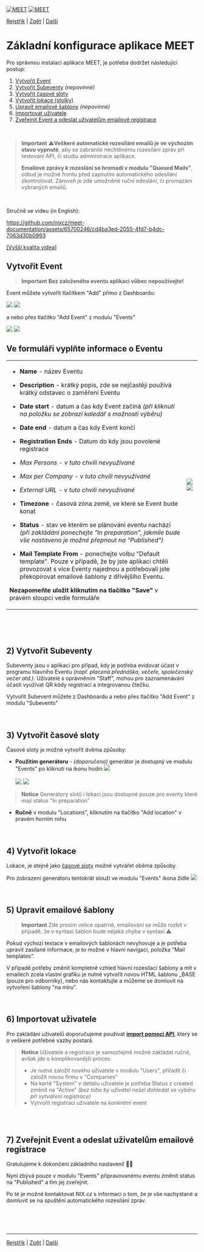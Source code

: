 [![MEET](../../_data/MEET_H_04.svg#gh-dark-mode-only "MEET")](../../README.md#gh-dark-mode-only)
[![MEET](../../_data/MEET_H_03.svg#gh-light-mode-only "MEET")](../../README.md#gh-light-mode-only)


[Rejstřík](../README.md) | [Zpět](0002.md) | [Další](0004.md)

# Základní konfigurace aplikace MEET

Pro správnou instalaci aplikace MEET, je potřeba dodržet následující postup:
1) [Vytvořit Event](#_1) 
2) [Vytvořit Subeventy](#_2) *(nepovinné)*
3) [Vytvořit časové sloty](#_3)
4) [Vytvořit lokace (stolky)](#_4)
5) [Upravit emailové šablony](#_5) *(nepovinné)*
6) [Importovat uživatele](#_6)
7) [Zveřejnit Event a odeslat uživatelům emailové registrace](#_7)
<br />

> **Important**
> ⚠️**Veškeré automatické rozesílání emailů je ve výchozím stavu vypnuté**, aby se zabránilo nechtěnému rozesílání zpráv při testování API, či studiu administrace aplikace. 
>
>**Emailové zprávy k rozeslání se hromadí v modulu "Queued Mails"**, odtud je možné frontu před zapnutím automatického odesílání zkontrolovat. Zároveň je zde umožněné ruční odeslání, či promazání vybraných emailů.

<br />

Stručně ve videu (in English):

https://github.com/nixcz/meet-documentation/assets/65700246/cd4ba3ed-2055-4fd7-b4dc-7063d30b0993 

[[Vyšší kvalita videa]](../../_data/basic.mp4)


## Vytvořit Event <a id='_1'></a>

> **Important**
> **Bez založeného eventu aplikaci vůbec nepoužívejte!**

Event můžete vytvořit tlačítkem "Add" přímo z Dashboardu:

![](../_data/screenshots/0002.png#gh-light-mode-only "")
![](../_data/screenshots/dark/0002.png#gh-dark-mode-only "")


a nebo přes tlačítko "Add Event" z modulu "Events"

![](../_data/screenshots/0003.png#gh-light-mode-only "")
![](../_data/screenshots/dark/0003.png#gh-dark-mode-only "")

## Ve formuláři vyplňte informace o Eventu

<table>
<tr>
<td>

- **Name** - název Eventu

- **Description** - krátký popis, zde se nejčastěji používá krátký odstavec o zaměření Eventu
- **Date start** - datum a čas kdy Event začíná *(při kliknutí na položku se zobrazí kaledář s možností výběru)*
- **Date end** - datum a čas kdy Event končí
- **Registration Ends** - Datum do kdy jsou povolené registrace
- *Max Persons - v tuto chvíli nevyužívané*
- *Max per Company - v tuto chvíli nevyužívané*
- *External URL - v tuto chvíli nevyužívané*
- **Timezone** - časová zóna země, ve které se Event bude konat
- **Status** - stav ve kterém se plánování eventu nachází *(při zakládání ponechejte "In preparation", jakmile bude vše nastaveno je možné přepnout na "Published")*
- **Mail Template From** - ponechejte volbu "Default template". Pouze v případě, že by jste aplikaci chtěli provozovat s více Eventy najednou a potřebovali jste překopírovat emailové šablony z dřívějšího Eventu.

**Nezapomeňte uložit kliknutím na tlačítko "Save"** v pravém sloupci vedle formuláře
</td>
<td>

![](../_data/screenshots/0004.png#gh-light-mode-only "")
![](../_data/screenshots/dark/0004.png#gh-dark-mode-only "")
</td>

</tr></table>
<br /><br /><br />

## 2) Vytvořit Subeventy  <a id='_2'></a>
Subeventy jsou v aplikaci pro případ, kdy je potřeba evidovat účast v programu hlavního Eventu 
*(např. placená přednáška, večeře, společenský večer atd.)*. Uživatelé s oprávněním "Staff", mohou pro zaznamenávání účasti  využívat QR kódy registrací a integrovanou čtečku.

Vytvořit Subevent můžete z Dashboardu a nebo přes tlačítko "Add Event" z modulu "Subevents"
<br /><br /><br />

## 3) Vytvořit časové sloty <a id='_3'></a>
Časové sloty je možné vytvořit dvěma způsoby:

- **Použitím generátoru** - *(doporučeno)*
generátor je dostupný ve modulu "Events" po kliknutí na ikonu hodin ![](../../_data/i-clock.svg)<br><br>
![](../_data/screenshots/0005.png#gh-light-mode-only "")
![](../_data/screenshots/dark/0005.png#gh-dark-mode-only "")

> **Notice**
> Generátory slotů i lokací jsou dostupné pouze pro eventy které mají status "In preparation"


- **Ručně** v modulu "Locations", kliknutím na tlačítko "Add location" v pravém horním rohu
<br /><br /><br />

## 4) Vytvořit lokace  <a id='_4'></a>
Lokace, je stejně jako [časové sloty](#_3) možné vytvářet oběma způsoby. 

Pro zobrazení generátoru tentokrát slouží ve modulu "Events" ikona židle ![](../../_data/i-chair.svg)
<br /><br /><br />

## 5) Upravit emailové šablony <a id='_5'></a>
> **Important**
> Zde prosím velice opatrně, emailování se může rozbít v případě, že v syntaxi šablon bude nějaká chyba v syntaxi ⚠️

Pokud výchozí textace v emailových šablonách nevyhovuje a je potřeba upravit zasílané informace, je to možné v hlavní navigaci, položka "Mail templates".

V případě potřeby změnit kompletně vzhled hlavní rozesílací šablony a mít v emailech zcela vlastní grafiku je nutné vytvořit novou HTML šablonu _BASE (pouze pro odborníky), nebo nás kontaktujte a můžeme se domluvit na vytvoření šablony "na míru".
<br /><br /><br />

## 6) Importovat uživatele <a id='_6'></a>
Pro zakládání uživatelů doporučujeme používat **[import pomocí API](0004.md)**, který se o veškeré potřebné vazby postará.

> **Notice**
>Uživatele a registrace je samozřejmě možné zakládat ručně, avšak jde o komplikovanější proces:
>- Je nutné založit nového uživatele v modulu "Users", přiřadit či založit novou firmu v "Companies"
>- Na kartě "System" v detailu uživatele je potřeba Status z created změnit na "Active" *(bez toho by  uživatel nešel dohledat ve výběru při vytváření registrace)*
>- Vytvořit registraci uživatele na konkrétní event

<br /><br />

## 7) Zveřejnit Event a odeslat uživatelům emailové registrace <a id='_7'></a>
Gratulujeme k dokončení základního nastavení! 🎉🥳 

Nyní zbývá pouze v modulu "Events" připravovanému eventu změnit status na "Published" a tím jej zveřejnit. 

Po té je možné kontaktovat NIX.cz s informací o tom, že je vše nachystané a domluvit se na spuštění automatického rozesílání zpráv.

<br /><br /><br />

---
[Rejstřík](../README.md) | [Zpět](0002.md) | [Další](0004.md)
